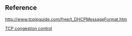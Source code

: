 

## Reference

http://www.tcpipguide.com/free/t_DHCPMessageFormat.htm

[TCP congestion control](http://intronetworks.cs.luc.edu/current/html/reno.html)